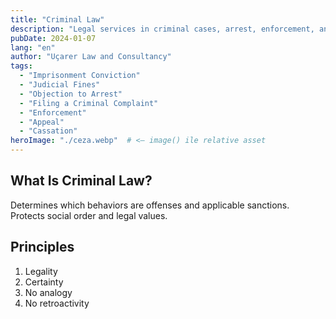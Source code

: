 ```yaml
---
title: "Criminal Law"
description: "Legal services in criminal cases, arrest, enforcement, and criminal law."
pubDate: 2024-01-07
lang: "en"
author: "Uçarer Law and Consultancy"
tags:
  - "Imprisonment Conviction"
  - "Judicial Fines"
  - "Objection to Arrest"
  - "Filing a Criminal Complaint"
  - "Enforcement"
  - "Appeal"
  - "Cassation"
heroImage: "./ceza.webp"  # <— image() ile relative asset
---
```


## What Is Criminal Law?
Determines which behaviors are offenses and applicable sanctions. Protects social order and legal values.

## Principles
<ol>
  <li>Legality</li>
  <li>Certainty</li>
  <li>No analogy</li>
  <li>No retroactivity</li>
</ol>